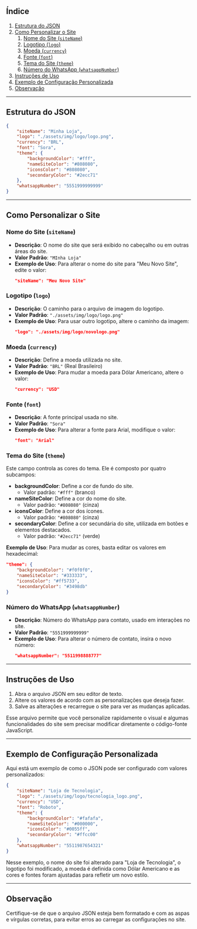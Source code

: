 ## Índice

1. [Estrutura do JSON](#estrutura-do-json)
2. [Como Personalizar o Site](#como-personalizar-o-site)
    1. [Nome do Site (`siteName`)](#nome-do-site-sitename)
    2. [Logotipo (`logo`)](#logotipo-logo)
    3. [Moeda (`currency`)](#moeda-currency)
    4. [Fonte (`font`)](#fonte-font)
    5. [Tema do Site (`theme`)](#tema-do-site-theme)
    6. [Número do WhatsApp (`whatsappNumber`)](#numero-do-whatsapp-whatsappnumber)
3. [Instruções de Uso](#instrucoes-de-uso)
4. [Exemplo de Configuração Personalizada](#exemplo-de-configuracao-personalizada)
5. [Observação](#observacao)

---
## Estrutura do JSON

```json
{
    "siteName": "Minha Loja",
    "logo": "./assets/img/logo/logo.png",
    "currency": "BRL",
    "font": "Sora",
    "theme": {
        "backgroundColor": "#fff",
        "nameSiteColor": "#808080",
        "iconsColor": "#808080",
        "secondaryColor": "#2ecc71"
    },
    "whatsappNumber": "5551999999999"
}

```
---

## Como Personalizar o Site

### Nome do Site (`siteName`)

- **Descrição**: O nome do site que será exibido no cabeçalho ou em outras áreas do site.
- **Valor Padrão**: `"MInha Loja"`
- **Exemplo de Uso**: Para alterar o nome do site para "Meu Novo Site", edite o valor:
  ```json
  "siteName": "Meu Novo Site"
  ```

### Logotipo (`logo`)

- **Descrição**: O caminho para o arquivo de imagem do logotipo.
- **Valor Padrão**: `"./assets/img/logo/logo.png"`
- **Exemplo de Uso**: Para usar outro logotipo, altere o caminho da imagem:
  ```json
  "logo": "./assets/img/logo/novologo.png"
  ```

### Moeda (`currency`)

- **Descrição**: Define a moeda utilizada no site.
- **Valor Padrão**: `"BRL"` (Real Brasileiro)
- **Exemplo de Uso**: Para mudar a moeda para Dólar Americano, altere o valor:
  ```json
  "currency": "USD"
  ```

### Fonte (`font`)

- **Descrição**: A fonte principal usada no site.
- **Valor Padrão**: `"Sora"`
- **Exemplo de Uso**: Para alterar a fonte para Arial, modifique o valor:
  ```json
  "font": "Arial"
  ```

### Tema do Site (`theme`)

Este campo controla as cores do tema. Ele é composto por quatro subcampos:

- **backgroundColor**: Define a cor de fundo do site.
  - Valor padrão: `"#fff"` (branco)
- **nameSiteColor**: Define a cor do nome do site.
  - Valor padrão: `"#808080"` (cinza)
- **iconsColor**: Define a cor dos ícones.
  - Valor padrão: `"#808080"` (cinza)
- **secondaryColor**: Define a cor secundária do site, utilizada em botões e elementos destacados.
  - Valor padrão: `"#2ecc71"` (verde)

**Exemplo de Uso**: Para mudar as cores, basta editar os valores em hexadecimal:
```json
"theme": {
    "backgroundColor": "#f0f0f0",
    "nameSiteColor": "#333333",
    "iconsColor": "#ff5733",
    "secondaryColor": "#3498db"
}
```

### Número do WhatsApp (`whatsappNumber`)

- **Descrição**: Número do WhatsApp para contato, usado em interações no site.
- **Valor Padrão**: `"5551999999999"`
- **Exemplo de Uso**: Para alterar o número de contato, insira o novo número:
  ```json
  "whatsappNumber": "5511998888777"
  ```

---

## Instruções de Uso

1. Abra o arquivo JSON em seu editor de texto.
2. Altere os valores de acordo com as personalizações que deseja fazer.
3. Salve as alterações e recarregue o site para ver as mudanças aplicadas.

Esse arquivo permite que você personalize rapidamente o visual e algumas funcionalidades do site sem precisar modificar diretamente o código-fonte JavaScript.

---

## Exemplo de Configuração Personalizada

Aqui está um exemplo de como o JSON pode ser configurado com valores personalizados:

```json
{
    "siteName": "Loja de Tecnologia",
    "logo": "./assets/img/logo/tecnologia_logo.png",
    "currency": "USD",
    "font": "Roboto",
    "theme": {
        "backgroundColor": "#fafafa",
        "nameSiteColor": "#000000",
        "iconsColor": "#0055ff",
        "secondaryColor": "#ffcc00"
    },
    "whatsappNumber": "5511987654321"
}
```

Nesse exemplo, o nome do site foi alterado para "Loja de Tecnologia", o logotipo foi modificado, a moeda é definida como Dólar Americano e as cores e fontes foram ajustadas para refletir um novo estilo.

---

## Observação

Certifique-se de que o arquivo JSON esteja bem formatado e com as aspas e vírgulas corretas, para evitar erros ao carregar as configurações no site.
```

